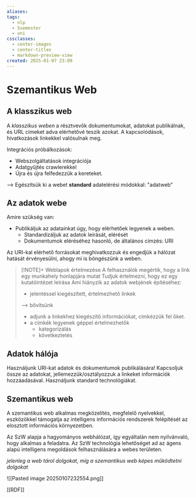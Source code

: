 ```yaml
---
aliases: 
tags:
  - nlp
  - 5semester
  - uni
cssclasses:
  - center-images
  - center-titles
  - markdown-preview-view
created: 2025-01-07 23:09
---
```

# Szemantikus Web

## A klasszikus web

A *klasszikus weben* a résztvevők dokumentumokat, adatokat publikálnak, és URL címeket adva elérhetővé teszik azokat. A kapcsolódások, hivatkozások linkekkel valósulnak meg.

Integrációs próbálkozások:
- Webszolgáltatások integrációja
- Adatgyűjtés crawlerekkel
- Újra és újra felfedezzük a kereteket.

--> Egészítsük ki a webet **standard** adatelérési módokkal: "adatweb"

## Az adatok webe

Amire szükség van:
- Publikáljuk az adatainkat úgy, hogy elérhetőek legyenek a weben.
	- Standardizáljuk az adatok leírását, elérését
	- Dokumentumok eléréséhez hasonló, de általános címzés: URI

Az URI-kal elérhető forrásokat meghivatkozzuk és engedjük a hálózat hatását érvényesülni, ahogy mi is böngészünk a weben.

>[!NOTE]+ Weblapok értelmezése
>A felhasználók megértik, hogy a link egy munkahely honlapjára mutat
>Tudjuk értelmezni, hogy ez egy kutatóintézet  leírása
>Ami hiányzik az adatok webjének építéséhez:
>- jelentéssel kiegészített, értelmezhető linkek
>  
>  --> bővítsünk
>  - adjunk a linkekhez kiegészítő információkat, címkézzük fel őket. 
>  - a címkék legyenek géppel értelmezhetők
> 	 - kategorizálás
> 	 - következtetés

## Adatok hálója

Használjunk URI-kat adatok és dokumentumok publikálására! Kapcsoljuk össze az adatokat, jellemezzük/osztályozzuk a linkeket információk hozzáadásával. Használjunk standard technológiákat.

## Szemantikus web

A szemantikus web alkalmas megközelítés, megfelelő nyelvekkel, eszközökkel támogatja az intelligens információs rendszerek felépítését az elosztott információs környezetben.

Az SzW alapja a hagyományos webhálózat, így egyáltalán nem nyilvánvaló, hogy alkalmas a feladatra.
Az SzW technológia lehetőséget ad az ágens alapú intelligens megoldások felhasználására a webes területen.

*jelenleg a web tárol dolgokat, míg a szemantikus web képes működtetni dolgokat*

![[Pasted image 20250107232554.png]]

[[RDF]]


